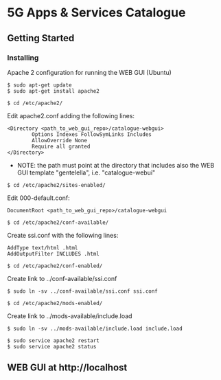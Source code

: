 # 5G Apps & Services Catalogue

## Getting Started

### Installing

Apache 2 configuration for running the WEB GUI (Ubuntu)

```
$ sudo apt-get update
$ sudo apt-get install apache2

$ cd /etc/apache2/
```

Edit apache2.conf adding the following lines:

```
<Directory <path_to_web_gui_repo>/catalogue-webgui>
        Options Indexes FollowSymLinks Includes
        AllowOverride None
        Require all granted
</Directory>
```

- NOTE: the path must point at the directory that includes also the WEB GUI template "gentelella", i.e. "catalogue-webui"

```
$ cd /etc/apache2/sites-enabled/
```

Edit 000-default.conf:

```
DocumentRoot <path_to_web_gui_repo>/catalogue-webgui
```

```
$ cd /etc/apache2/conf-available/
```

Create ssi.conf with the following lines:

```
AddType text/html .html
AddOutputFilter INCLUDES .html
```

```
$ cd /etc/apache2/conf-enabled/
```

Create link to ../conf-available/ssi.conf

```
$ sudo ln -sv ../conf-available/ssi.conf ssi.conf

$ cd /etc/apache2/mods-enabled/
```

Create link to ../mods-available/include.load

```
$ sudo ln -sv ../mods-available/include.load include.load

$ sudo service apache2 restart
$ sudo service apache2 status
```

## WEB GUI at http://localhost
